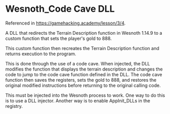 # Wesnoth_Code Cave DLL
Referenced in https://gamehacking.academy/lesson/3/4.

A DLL that redirects the Terrain Description function in Wesnoth 1.14.9 to a custom function that sets the player's gold to 888.

This custom function then recreates the Terrain Description function and returns execution to the program.

This is done through the use of a code cave. When injected, the DLL modifies the function that displays the terrain description and changes the code to jump to the code cave function defined in the DLL. The code cave function then saves the registers, sets the gold to 888, and restores the original modified instructions before returning to the original calling code.

This must be injected into the Wesnoth process to work. One way to do this is to use a DLL injector. Another way is to enable AppInit_DLLs in the registry.
